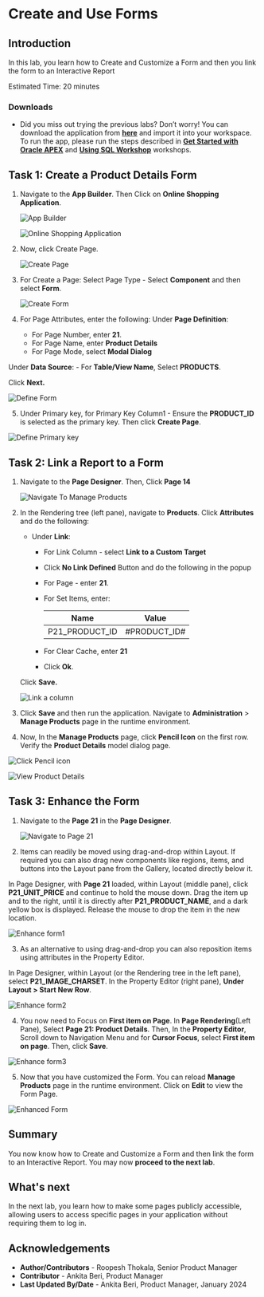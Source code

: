 # Create and Use Forms

## Introduction
In this lab, you learn how to Create and Customize a Form and then you link the form to an Interactive Report

Estimated Time: 20 minutes

### Downloads

- Did you miss out trying the previous labs? Don’t worry! You can download the application from **[here](files/online-shopping-cart-7.sql)** and import it into your workspace. To run the app, please run the steps described in **[Get Started with Oracle APEX](https://apexapps.oracle.com/pls/apex/r/dbpm/livelabs/run-workshop?p210_wid=3509)** and **[Using SQL Workshop](https://apexapps.oracle.com/pls/apex/r/dbpm/livelabs/run-workshop?p210_wid=3524)** workshops.

## Task 1: Create a Product Details Form

1. Navigate to the **App Builder**. Then Click on **Online Shopping Application**.

    ![App Builder](images/navigate-to-osa1.png " ")

    ![Online Shopping Application](images/navigate-to-osa2.png " ")

2. Now, click Create Page.

    ![Create Page](images/create-form1.png " ")

3. For Create a Page: Select Page Type - Select **Component** and then select **Form**.

    ![Create Form](images/create-form2.png " ")

4. For Page Attributes, enter the following:
  Under **Page Definition**:
    - For Page Number, enter **21**.
    - For Page Name, enter **Product Details**
    - For Page Mode, select **Modal Dialog**

  Under **Data Source**:
    - For **Table/View Name**, Select **PRODUCTS**.

  Click **Next.**

  ![Define Form](./images/create-form3.png " ")

5. Under Primary key, for Primary Key Column1 - Ensure the **PRODUCT_ID** is selected as the primary key. Then click **Create Page**.

  ![Define Primary key](./images/create-form4.png " ")

## Task 2: Link a Report to a Form

1. Navigate to the **Page Designer**. Then, Click **Page 14**

    ![Navigate To Manage Products](./images/navigate-to-mp2.png " ")

2. In the Rendering tree (left pane), navigate to **Products**. Click **Attributes** and do the following:

    - Under **Link**:
      -   For Link Column - select **Link to a Custom Target**
      -   Click **No Link Defined** Button and do the following in the popup  
        - For Page - enter **21**.  
        - For Set Items, enter:

            | Name | Value |
            | --- | --- |
            | P21\_PRODUCT\_ID | #PRODUCT_ID# |    

        - For Clear Cache, enter **21**  
        - Click **Ok**.

    Click **Save.**      

    ![Link a column](./images/linking-a-form2.png " ")

3. Click **Save** and then run the application. Navigate to **Administration** > **Manage Products** page in the runtime environment.

4. Now, In the **Manage Products** page, click **Pencil Icon** on the first row. Verify the **Product Details** model dialog page.

  ![Click Pencil icon](./images/refresh-manage-products.png " ")

  ![View Product Details](./images/refresh-manage-products1.png " ")

## Task 3: Enhance the Form

1.  Navigate to the **Page 21** in the **Page Designer**.

    ![Navigate to Page 21](images/navigate-to-page21.png " ")

2. Items can readily be moved using drag-and-drop within Layout. If required you can also drag new components like regions, items, and buttons into the Layout pane from the Gallery, located directly below it.

  In Page Designer, with **Page 21** loaded, within Layout (middle pane), click **P21\_UNIT\_PRICE** and continue to hold the mouse down. Drag the item up and to the right, until it is directly after **P21\_PRODUCT\_NAME**, and a dark yellow box is displayed. Release the mouse to drop the item in the new location.

 ![Enhance form1](images/enhance-form1.png " ")

3. As an alternative to using drag-and-drop you can also reposition items using attributes in the Property Editor.

  In Page Designer, within Layout (or the Rendering tree in the left pane), select **P21\_IMAGE\_CHARSET**. In the Property Editor (right pane), **Under Layout > Start New Row**.

  ![Enhance form2](images/enhance-form2.png " ")

4. You now need to Focus on **First item on Page**.  In **Page Rendering**(Left Pane), Select **Page 21: Product Details**. Then, In the **Property Editor**, Scroll down to Navigation Menu and for **Cursor Focus**, select **First item on page**. Then, click **Save**.

  ![Enhance form3](images/enhance-form3.png " ")

5. Now that you have customized the Form. You can reload **Manage Products** page in the runtime environment. Click on **Edit** to view the Form Page.

  ![Enhanced Form](images/enhanced-form.png " ")

## Summary
You now know how to Create and Customize a Form and then link the form to an Interactive Report. You may now **proceed to the next lab**.

## What's next
In the next lab, you learn how to make some pages publicly accessible, allowing users to access specific pages in your application without requiring them to log in.

## Acknowledgements
 - **Author/Contributors** -  Roopesh Thokala, Senior Product Manager
 - **Contributor** - Ankita Beri, Product Manager
 - **Last Updated By/Date** - Ankita Beri, Product Manager, January 2024
